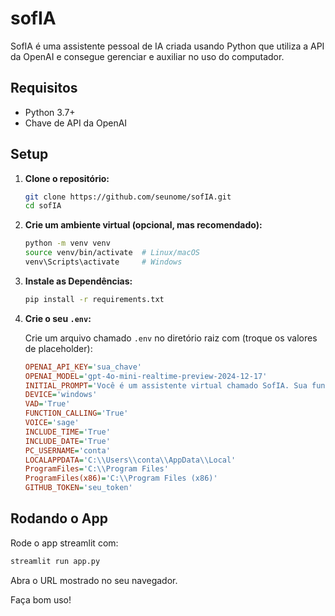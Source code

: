 # sofIA

SofIA é uma assistente pessoal de IA criada usando Python que utiliza a API da OpenAI e consegue gerenciar e auxiliar no uso do computador.

## Requisitos

- Python 3.7+
- Chave de API da OpenAI

## Setup

1. **Clone o repositório:**

   ```bash
   git clone https://github.com/seunome/sofIA.git
   cd sofIA
   ```

2. **Crie um ambiente virtual (opcional, mas recomendado):**

   ```bash
   python -m venv venv
   source venv/bin/activate  # Linux/macOS
   venv\Scripts\activate     # Windows
   ```

3. **Instale as Dependências:**

   ```bash
   pip install -r requirements.txt
   ```

4. **Crie o seu `.env`:**

   Crie um arquivo chamado `.env` no diretório raiz com (troque os valores de placeholder):

   ```ini
   OPENAI_API_KEY='sua_chave'
   OPENAI_MODEL='gpt-4o-mini-realtime-preview-2024-12-17'
   INITIAL_PROMPT='Você é um assistente virtual chamado SofIA. Sua função é gerenciar e controlar meu computador e alguns itens inteligentes que tenho aqui na minha casa. Seu criador se chama Pedro Henri, e é ele que te atualiza. O nome de usuário que você sempre vai usar para criar e manipular arquivos é "conta", e você nunca pode trocar isso. Caso seja pedido para criar código, não use nada de formatação LaTEX ou coisa assim ("\\", por exemplo), pois isso vai quebrar o código. Remova também as aspas geradas. Mantenha suas respostas sempre o mais curtas possível, não passando de 5 palavras para afirmar que você cumpriu uma solicitação, por exemplo.'
   DEVICE='windows'
   VAD='True'
   FUNCTION_CALLING='True'
   VOICE='sage'
   INCLUDE_TIME='True'
   INCLUDE_DATE='True'
   PC_USERNAME='conta'
   LOCALAPPDATA='C:\\Users\\conta\\AppData\\Local'
   ProgramFiles='C:\\Program Files'
   ProgramFiles(x86)='C:\\Program Files (x86)'
   GITHUB_TOKEN='seu_token'
   ```

## Rodando o App

Rode o app streamlit com:

```bash
streamlit run app.py
```

Abra o URL mostrado no seu navegador.

Faça bom uso!
